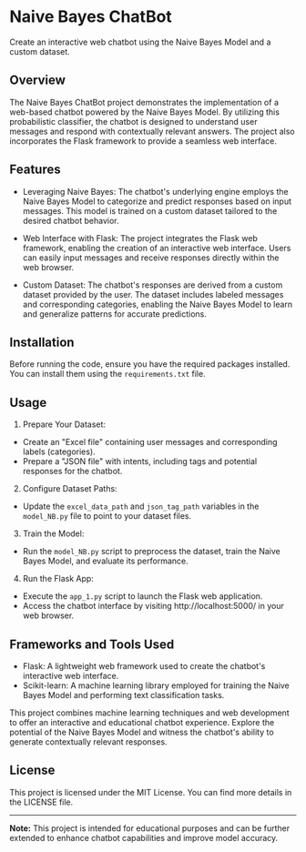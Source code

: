 # Naive Bayes ChatBot

Create an interactive web chatbot using the Naive Bayes Model and a custom dataset.

## Overview

The Naive Bayes ChatBot project demonstrates the implementation of a web-based chatbot powered by the Naive Bayes Model. By utilizing this probabilistic classifier, the chatbot is designed to understand user messages and respond with contextually relevant answers. The project also incorporates the Flask framework to provide a seamless web interface.

## Features

- Leveraging Naive Bayes: The chatbot's underlying engine employs the Naive Bayes Model to categorize and predict responses based on input messages. This model is trained on a custom dataset tailored to the desired chatbot behavior.

- Web Interface with Flask: The project integrates the Flask web framework, enabling the creation of an interactive web interface. Users can easily input messages and receive responses directly within the web browser.

- Custom Dataset: The chatbot's responses are derived from a custom dataset provided by the user. The dataset includes labeled messages and corresponding categories, enabling the Naive Bayes Model to learn and generalize patterns for accurate predictions.

## Installation

Before running the code, ensure you have the required packages installed. You can install them using the `requirements.txt` file.

## Usage

1. Prepare Your Dataset:
- Create an "Excel file" containing user messages and corresponding labels (categories).
- Prepare a "JSON file" with intents, including tags and potential responses for the chatbot.

2. Configure Dataset Paths:
- Update the `excel_data_path` and `json_tag_path` variables in the `model_NB.py` file to point to your dataset files.

3. Train the Model:
- Run the `model_NB.py` script to preprocess the dataset, train the Naive Bayes Model, and evaluate its performance.

4. Run the Flask App:
- Execute the `app_1.py` script to launch the Flask web application.
- Access the chatbot interface by visiting http://localhost:5000/ in your web browser.

## Frameworks and Tools Used

- Flask: A lightweight web framework used to create the chatbot's interactive web interface.
- Scikit-learn: A machine learning library employed for training the Naive Bayes Model and performing text classification tasks.

This project combines machine learning techniques and web development to offer an interactive and educational chatbot experience. Explore the potential of the Naive Bayes Model and witness the chatbot's ability to generate contextually relevant responses.

## License

This project is licensed under the MIT License. You can find more details in the LICENSE file.

---

**Note:** This project is intended for educational purposes and can be further extended to enhance chatbot capabilities and improve model accuracy.


